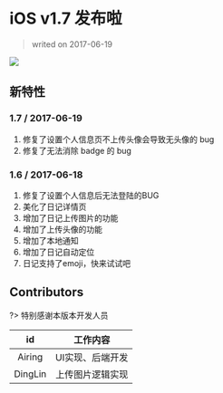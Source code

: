 # iOS v1.7 发布啦

> writed on 2017-06-19

![](https://airing.ursb.me/image/twolife/message1.png)

## 新特性

### 1.7 / 2017-06-19
1. 修复了设置个人信息页不上传头像会导致无头像的 bug 
2. 修复了无法消除 badge 的 bug

### 1.6 / 2017-06-18
1. 修复了设置个人信息后无法登陆的BUG
2. 美化了日记详情页
3. 增加了日记上传图片的功能
4. 增加了上传头像的功能
5. 增加了本地通知
6. 增加了日记自动定位
7. 日记支持了emoji，快来试试吧

## Contributors

?> 特别感谢本版本开发人员

| id | 工作内容 |
|:--:|:--:|
| Airing | UI实现、后端开发 |
| DingLin | 上传图片逻辑实现 |